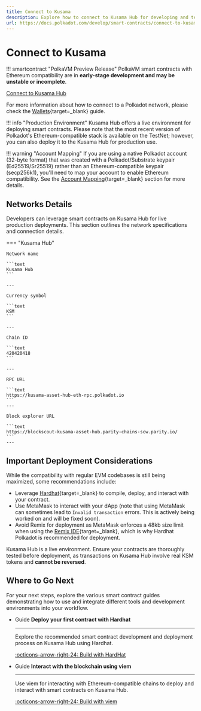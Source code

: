 ```yaml
---
title: Connect to Kusama
description: Explore how to connect to Kusama Hub for developing and testing smart contracts in a live environment with real monetary value.
url: https://docs.polkadot.com/develop/smart-contracts/connect-to-kusama/
---
```


# Connect to Kusama

!!! smartcontract "PolkaVM Preview Release"
    PolkaVM smart contracts with Ethereum compatibility are in **early-stage development and may be unstable or incomplete**.

<div class="button-wrapper">
    <a href="#" class="md-button connectMetaMask" value="kusamaHub">Connect to Kusama Hub</a>
</div>

For more information about how to connect to a Polkadot network, please check the [Wallets](/develop/smart-contracts/wallets/){target=\_blank} guide.

!!! info "Production Environment"
    Kusama Hub offers a live environment for deploying smart contracts. Please note that the most recent version of Polkadot's Ethereum-compatible stack is available on the TestNet; however, you can also deploy it to the Kusama Hub for production use.

!!! warning "Account Mapping"
    If you are using a native Polkadot account (32-byte format) that was created with a Polkadot/Substrate keypair (Ed25519/Sr25519) rather than an Ethereum-compatible keypair (secp256k1), you'll need to map your account to enable Ethereum compatibility. See the [Account Mapping](/polkadot-protocol/smart-contract-basics/accounts#account-mapping-for-native-polkadot-accounts){target=\_blank} section for more details.

## Networks Details

Developers can leverage smart contracts on Kusama Hub for live production deployments. This section outlines the network specifications and connection details.

=== "Kusama Hub"

    Network name

    ```text
    Kusama Hub
    ```

    ---
    
    Currency symbol
    
    ```text
    KSM
    ```
    
    ---
    
    Chain ID
    
    ```text
    420420418
    ```
    
    ---
    
    RPC URL
    
    ```text
    https://kusama-asset-hub-eth-rpc.polkadot.io
    ```
    ---
    
    Block explorer URL
    
    ```text
    https://blockscout-kusama-asset-hub.parity-chains-scw.parity.io/
    ```
    ---

## Important Deployment Considerations

While the compatibility with regular EVM codebases is still being maximized, some recommendations include:
    
- Leverage [Hardhat](/develop/smart-contracts/dev-environments/hardhat){target=\_blank} to compile, deploy, and interact with your contract.
- Use MetaMask to interact with your dApp (note that using MetaMask can sometimes lead to `Invalid transaction` errors. This is actively being worked on and will be fixed soon).
- Avoid Remix for deployment as MetaMask enforces a 48kb size limit when using the [Remix IDE](/develop/smart-contracts/dev-environments/remix){target=\_blank}, which is why Hardhat Polkadot is recommended for deployment.

Kusama Hub is a live environment. Ensure your contracts are thoroughly tested before deployment, as transactions on Kusama Hub involve real KSM tokens and **cannot be reversed**.

## Where to Go Next

For your next steps, explore the various smart contract guides demonstrating how to use and integrate different tools and development environments into your workflow.

<div class="grid cards" markdown>

-   <span class="badge guide">Guide</span> **Deploy your first contract with Hardhat**
    
    ---
    
    Explore the recommended smart contract development and deployment process on Kusama Hub using Hardhat.
    
    [:octicons-arrow-right-24: Build with HardHat](/develop/smart-contracts/dev-environments/hardhat/)

-   <span class="badge guide">Guide</span> **Interact with the blockchain using viem**
    
    ---
    
    Use viem for interacting with Ethereum-compatible chains to deploy and interact with smart contracts on Kusama Hub.
    
    [:octicons-arrow-right-24: Build with viem](/develop/smart-contracts/libraries/viem/)

</div>
